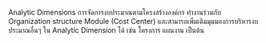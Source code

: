 Analytic Dimensions การจัดการงบประมาณตามโครงสร้างองค์กร ทำงานร่วมกับ Organization structure Module (Cost Center) และสามารถเพิ่มเติมมุมมองการบริหารงบประมาณอื่นๆ ใน Analytic Dimension ได้ เช่น โครงการ แผนงาน เป็นต้น
